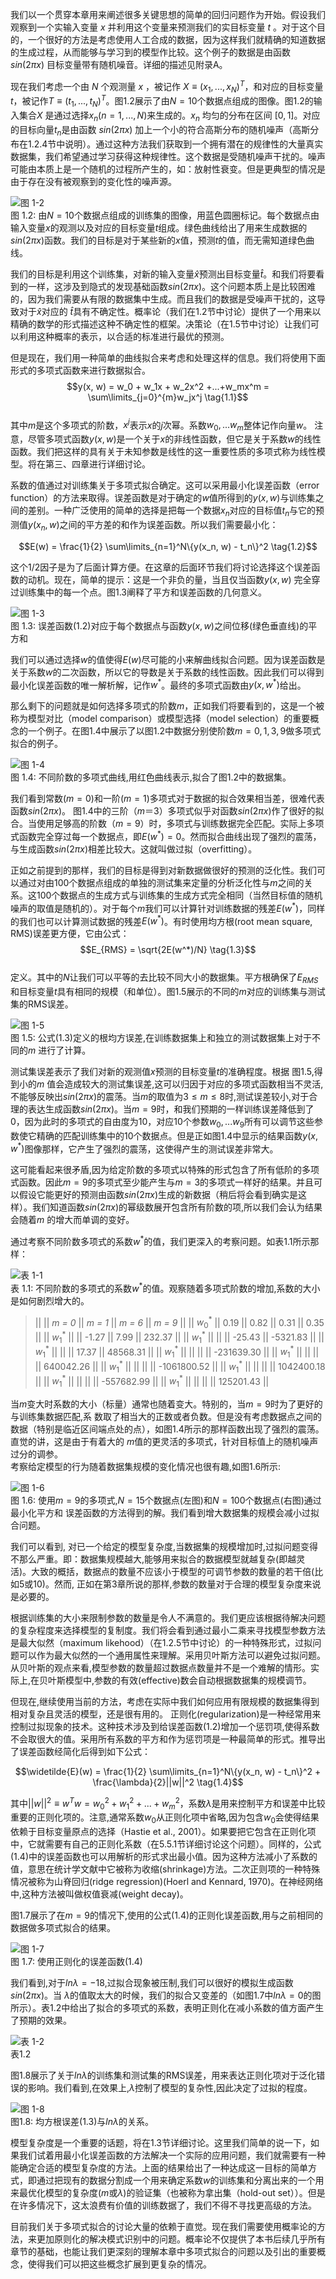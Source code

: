 我们以一个贯穿本章用来阐述很多关键思想的简单的回归问题作为开始。假设我们观察到一个实输入变量 $x$ 并利用这个变量来预测我们的实目标变量 $t$ 。对于这个目的，一个很好的方法是考虑使用人工合成的数据，因为这样我们就精确的知道数据的生成过程，从而能够与学习到的模型作比较。这个例子的数据是由函数 $sin(2\pi x)$ 目标变量带有随机噪音。详细的描述见附录A。     

现在我们考虑一个由 $N$ 个观测量 $x$ ，被记作 $X \equiv (x_1,...,x_N)^T$，和对应的目标变量$t$，被记作$T \equiv (t_1,...,t_N)^T$。图1.2展示了由$N = 10$个数据点组成的图像。图1.2的输入集合$X$ 是通过选择$x_n(n=1,...,N)$来生成的。$x_n$ 均匀的分布在区间 $[0, 1]$。对应的目标向量$t_n$是由函数 $sin(2\pi x)$
加上一个小的符合高斯分布的随机噪声（高斯分布在1.2.4节中说明）。通过这种方法我们获取到一个拥有潜在的规律性的大量真实数据集，我们希望通过学习获得这种规律性。这个数据是受随机噪声干扰的。噪声可能由本质上是一个随机的过程所产生的，如：放射性衰变。但是更典型的情况是由于存在没有被观察到的变化性的噪声源。    

![图 1-2](images/sin.png)     
图 1.2: 由$N = 10$个数据点组成的训练集的图像，用蓝色圆圈标记。每个数据点由输入变量$x$的观测以及对应的目标变量$t$组成。绿色曲线给出了用来生成数据的$sin(2\pi x)$函数。我们的目标是对于某些新的$x$值，预测$t$的值，而无需知道绿色曲线。

我们的目标是利用这个训练集，对新的输入变量$\hat{x}$预测出目标变量$\hat{t}$。和我们将要看到的一样，这涉及到隐式的发现基础函数$sin(2\pi x)$。这个问题本质上是比较困难的，因为我们需要从有限的数据集中生成。而且我们的数据是受噪声干扰的，这导致对于$\hat{x}$对应的 $\hat{t}$具有不确定性。概率论（我们在1.2节中讨论）提供了一个用来以精确的数学的形式描述这种不确定性的框架。决策论（在1.5节中讨论）让我们可以利用这种概率的表示，以合适的标准进行最优的预测。    

但是现在，我们用一种简单的曲线拟合来考虑和处理这样的信息。我们将使用下面形式的多项式函数来进行数据拟合。    
$$y(x, w) = w_0 + w_1x + w_2x^2 +...+w_mx^m = \sum\limits_{j=0}^{m}w_jx^j \tag{1.1}$$    
其中$m$是这个多项式的阶数，$x^j$表示$x$的$j$次幂。系数$w_0,...w_m$整体记作向量$w$。
注意，尽管多项式函数$y(x, w)$是一个关于$x$的非线性函数，但它是关于系数$w$的线性函数。我们把这样的具有关于未知参数是线性的这一重要性质的多项式称为线性模型。将在第三、四章进行详细讨论。    

系数的值通过对训练集关于多项式拟合确定。这可以采用最小化误差函数（error function）的方法来取得。误差函数是对于确定的$w$值所得到的$y(x, w)$与训练集之间的差别。一种广泛使用的简单的选择是把每一个数据$x_n$对应的目标值$t_n$与它的预测值$y(x_n, w)$之间的平方差的和作为误差函数。所以我们需要最小化：    

$$E(w) = \frac{1}{2} \sum\limits_{n=1}^N\{y(x_n, w) - t_n\}^2 \tag{1.2}$$    

这个$1 / 2$因子是为了后面计算方便。在这章的后面环节我们将讨论选择这个误差函数的动机。现在，简单的提示：这是一个非负的量，当且仅当函数$y(x, w)$ 完全穿过训练集中的每一个点。图1.3阐释了平方和误差函数的几何意义。     

![图 1-3](images/sum_of_square.png)      
图 1.3: 误差函数(1.2)对应于每个数据点与函数$y(x, w)$之间位移(绿色垂直线)的平方和    

我们可以通过选择$w$的值使得$E(w)$尽可能的小来解曲线拟合问题。因为误差函数是关于系数$w$的二次函数，所以它的导数是关于系数的线性函数。因此我们可以得到最小化误差函数的唯一解析解，记作$w^*$。最终的多项式函数由$y(x, w^*)$给出。    

那么剩下的问题就是如何选择多项式的阶数$m$，正如我们将要看到的，这是一个被称为模型对比（model comparison）或模型选择（model selection）的重要概念的一个例子。在图1.4中展示了以图1.2中数据分别使阶数$m = 0, 1, 3, 9$做多项式拟合的例子。 

![图 1-4](images/fitting_example.png)      
图 1.4: 不同阶数的多项式曲线,用红色曲线表示,拟合了图1.2中的数据集。    

我们看到常数($m = 0$)和一阶($m = 1$)多项式对于数据的拟合效果相当差，很难代表函数$sin(2\pi x)$。
图1.4中的三阶（$m ＝ 3$）多项式似乎对函数$sin(2\pi x)$作了很好的拟合。当使用足够高的阶数（$m = 9$）时，多项式与训练数据完全匹配。实际上多项式函数完全穿过每一个数据点，即$E(w^*) = 0$。然而拟合曲线出现了强烈的震荡，与生成函数$sin(2\pi x)$相差比较大。这就叫做过拟（overfitting）。    

正如之前提到的那样，我们的目标是得到对新数据做很好的预测的泛化性。我们可以通过对由100个数据点组成的单独的测试集来定量的分析泛化性与$m$之间的关系。这100个数据点的生成方式与训练集的生成方式完全相同（当然目标值的随机噪声的取值是随机的）。对于每个$m$我们可以计算针对训练数据的残差$E(w^*)$，同样的我们也可以计算测试数据的残差$E(w^*)$。有时使用均方根(root mean square, RMS)误差更方便，它由公式：
$$E_{RMS} = \sqrt{2E(w^*)/N} \tag{1.3}$$    
定义。其中的$N$让我们可以平等的去比较不同大小的数据集。平方根确保了$E_{RMS}$和目标变量$t$具有相同的规模（和单位）。图1.5展示的不同的$m$对应的训练集与测试集的RMS误差。    

![图 1-5](images/rms.png)      
图 1.5: 公式(1.3)定义的根均方误差,在训练数据集上和独立的测试数据集上对于不同的$m$ 进行了计算。

测试集误差表示了我们对新的观测值$x$预测的目标变量$t$的准确程度。根据 图1.5,得到小的$m$ 值会造成较大的测试集误差,这可以归因于对应的多项式函数相当不灵活,不能够反映出$sin(2\pi x)$的震荡。当$m$的取值为$3 \leq m \leq 8$时,测试误差较小,对于合理的表达生成函数$sin(2\pi x)$。当$m = 9$时，和我们预期的一样训练误差降低到了0，因为此时的多项式的自由度为10，对应10个参数$w_0,...w_9$所有可以调节这些参数使它精确的匹配训练集中的10个数据点。但是正如图1.4中显示的结果函数$y(x, w^*)$图像那样，它产生了强烈的震荡，这使得产生的测试误差非常大。    

这可能看起来很矛盾,因为给定阶数的多项式以特殊的形式包含了所有低阶的多项式函数。因此$m = 9$的多项式至少能产生与$m = 3$的多项式一样好的结果。并且可以假设它能更好的预测由函数$sin(2\pi x)$生成的新数据（稍后将会看到确实是这样）。我们知道函数$sin(2\pi x)$的幂级数展开包含所有阶数的项,所以我们会认为结果会随着$m$ 的增大而单调的变好。     

通过考察不同阶数多项式的系数$w^*$的值，我们更深入的考察问题。如表1.1所示那样：

![表 1-1](images/table.png)      
表 1.1: 不同阶数的多项式的系数$w^*$的值。观察随着多项式阶数的增加,系数的大小是如何剧烈增大的。    

> || || *m = 0* ||  *m = 1* ||  *m = 6* || *m = 9* || 
> || $w_0^*$ || 0.19 || 0.82 || 0.31 || 0.35 ||
> || $w_1^*$ ||  || -1.27 || 7.99 || 232.37 ||
> || $w_1^*$ ||  ||  || -25.43 || -5321.83 ||
> || $w_1^*$ ||  ||  || 17.37 || 48568.31 ||
> || $w_1^*$ ||  ||  ||  || -231639.30 ||
> || $w_1^*$ ||  ||  ||  || 640042.26 ||
> || $w_1^*$ ||  ||  ||  || -1061800.52 ||
> || $w_1^*$ ||  ||  ||  || 1042400.18 ||
> || $w_1^*$ ||  ||  ||  || -557682.99 ||
> || $w_1^*$ ||  ||  ||  || 125201.43 ||

当$m$变大时系数的大小（标量）通常也随着变大。特别的，当$m = 9$时为了更好的与训练集数据匹配,系 数取了相当大的正数或者负数。但是没有考虑数据点之间的数据（特别是临近区间端点处的点），如图1.4所示的那样函数出现了强烈的震荡。直觉的讲，这是由于有着大的 $m$值的更灵活的多项式，针对目标值上的随机噪声过分的调参。     
考察给定模型的行为随着数据集规模的变化情况也很有趣,如图1.6所示:

![图 1-6](images/big_train.png)      
图 1.6: 使用$m = 9$的多项式,$N = 15$个数据点(左图)和$N = 100$个数据点(右图)通过最小化平方和 误差函数的方法得到的解。我们看到增大数据集的规模会减小过拟合问题。

我们可以看到, 对已一个给定的模型复杂度,当数据集的规模增加时,过拟问题变得不那么严重。即：数据集规模越大,能够用来拟合的数据模型就越复杂(即越灵活)。大致的概括，数据点的数量不应该小于模型的可调节参数的数量的若干倍(比如5或10)。然而, 正如在第3章所说的那样,参数的数量对于合理的模型复杂度来说是必要的。    

根据训练集的大小来限制参数的数量是令人不满意的。我们更应该根据待解决问题的复杂程度来选择模型的复制度。我们将会看到通过最小二乘来寻找模型参数方法是最大似然（maximum likehood）（在1.2.5节中讨论）的一种特殊形式，过拟问题可以作为最大似然的一个通用属性来理解。采用贝叶斯方法可以避免过拟问题。从贝叶斯的观点来看,模型参数的数量超过数据点数量并不是一个难解的情形。实际上,在贝叶斯模型中,参数的有效(effective)数会自动根据数据集的规模调节。     

但现在,继续使用当前的方法，考虑在实际中我们如何应用有限规模的数据集得到相对复杂且灵活的模型，还是很有用的。
正则化(regularization)是一种经常用来控制过拟现象的技术。这种技术涉及到给误差函数(1.2)增加一个惩罚项,使得系数不会取很大的值。采用所有系数的平方和作为惩罚项是一种最简单的形式。推导出了误差函数经简化后得到如下公式：    

$$\widetilde{E}(w) = \frac{1}{2} \sum\limits_{n=1}^N\{y(x_n, w) - t_n\}^2 + \frac{\lambda}{2}||w||^2 \tag{1.4}$$    

其中$||w||^2 \equiv w^Tw = w_0^2 +  w_1^2 + ... + w_m^2$，系数$\lambda$是用来控制平方和误差中比较重要的正则化项的。注意,通常系数$w_0$从正则化项中省略,因为包含$w_0$会使得结果依赖于目标变量原点的选择（Hastie et al.,
2001）。如果要把它包含在正则化项中，它就需要有自己的正则化系数（在5.5.1节详细讨论这个问题）。同样的，公式(1.4)中的误差函数也可以用解析的形式求出最小值。因为这种方法减小了系数的值，意思在统计学文献中它被称为收缩(shrinkage)方法。二次正则项的一种特殊情况被称为山脊回归(ridge regression)(Hoerl and Kennard, 1970)。在神经网络中,这种方法被叫做权值衰减(weight decay)。    

图1.7展示了在$m = 9$的情况下,使用的公式(1.4)的正则化误差函数,用与之前相同的数据做多项式拟合的结果。

![图 1-7](images/ridge.png)      
图 1.7: 使用正则化的误差函数(1.4)

我们看到,对于$ln\lambda = −18$,过拟合现象被压制,我们可以很好的模拟生成函数 $sin(2\pi x)$。当 $\lambda$的值取太大的时候，我们的拟合又变差的（如图1.7中$ln\lambda = 0$的图所示）。表1.2中给出了拟合的多项式的系数，表明正则化在减小系数的值方面产生了预期的效果。    

![表 1-2](images/regular.png)      
表1.2    

图1.8展示了关于$ln\lambda$的训练集和测试集的RMS误差，用来表达正则化项对于泛化错误的影响。我们看到,在效果上,$\lambda$控制了模型的复杂性,因此决定了过拟的程度。    

![图 1-8](images/rms_regular.png)      
图1.8: 均方根误差(1.3)与$ln\lambda$的关系。

模型复杂度是一个重要的话题，将在1.3节详细讨论。这里我们简单的说一下，如果我们试着用最小化误差函数的方法解决一个实际的应用问题，我们就需要有一种能确定合适的模型复杂度的方法。上面的结果给出了一种达成这一目标的简单方式，即通过把现有的数据分割成一个用来确定系数$w$的训练集和分离出来的一个用来最优化模型的复杂度($m$或$\lambda$)的验证集（也被称为拿出集（hold-out
set））。但是在许多情况下，这太浪费有价值的训练数据了，我们不得不寻找更高级的方法。     

目前我们关于多项式拟合的讨论大量的依赖于直觉。现在我们需要使用概率论的方法，来更加原则化的解决模式识别中的问题。概率论不仅提供了本书后续几乎所有章节的基础，也能让我们更深刻的理解本章中多项式拟合的问题以及引出的重要概念，使得我们可以把这些概念扩展到更复杂的情况。
